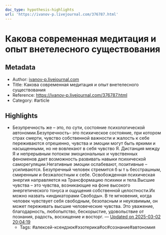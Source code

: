 ```yaml
---
doc_type: hypothesis-highlights
url: 'https://ivanov-p.livejournal.com/376787.html'
---
```

# Какова современная медитация и опыт внетелесного существования

## Metadata
- Author: [ivanov-p.livejournal.com]()
- Title: Какова современная медитация и опыт внетелесного существования
- Reference: https://ivanov-p.livejournal.com/376787.html
- Category: #article

## Highlights
- Безупречность же – это, по сути, состояние психологической автономии.Безупречность– это психическое состояние, при котором страх смерти, чувство собственной важности и жалость к себе переживаются отрешенно, чувства и эмоции могут быть яркими и насыщенными, но не вовлекают в себя чувство Я. Дистанция между Я и непрерывным потоком эмоциональных и чувственных феноменов дает возможность развивать навыки психической саморегуляции.Негативные эмоции ослабевают, позитивные – усиливаются. Безупречный человек стремится б ы т ь бесстрашным, смиренным и безжалостным к себе. Освобожденная психическая энергия направляется на Трансформацию психики и тела.Высшие чувства – это чувства, возникающие на фоне высокого энергетического тонуса и ощущения собственной целостности.Их можно назвать «индикаторами Свободы». В те мгновения, когда человек чувствует себя свободным, безопасным и неуязвимым, он может переживать высшие человеческие чувства. Это уважение, благодарность, любопытство, бескорыстие, удовольствие от познания, радость, восхищение и восторг. — [Updated on 2025-03-02 20:04:19](https://hyp.is/YYctlveIEe-x-nvjkDpDeQ/ivanov-p.livejournal.com/376787.html)
   - Tags: #алексей-ксендзюк#эзотерика#ос#сознание#автономия
